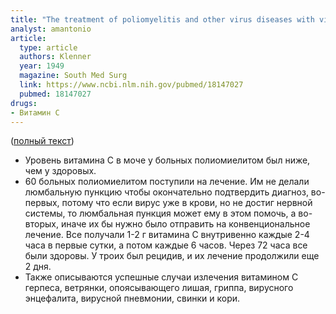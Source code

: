 ```yaml
---
title: "The treatment of poliomyelitis and other virus diseases with vitamin C"
analyst: amantonio
article:
  type: article
  authors: Klenner
  year: 1949
  magazine: South Med Surg
  link: https://www.ncbi.nlm.nih.gov/pubmed/18147027
  pubmed: 18147027
drugs:
- Витамин C
---
```


 ([полный текст](https://www.seanet.com/~alexs/ascorbate/194x/klenner-fr-southern_med_surg-1949-v111-n7-p209.htm))
- Уровень витамина С в моче у больных полиомиелитом был ниже, чем у здоровых.
- 60 больных полиомиелитом поступили на лечение. Им не делали люмбальную пункцию чтобы окончательно подтвердить диагноз, во-первых, потому что если вирус уже в крови, но не достиг нервной системы, то люмбальная пункция может ему в этом помочь, а во-вторых, иначе их бы нужно было отправить на конвенциональное лечение.
Все получали 1-2 г витамина С внутривенно каждые 2-4 часа в первые сутки, а потом каждые 6 часов. Через 72 часа все были здоровы. У троих был рецидив, и их лечение продолжили еще 2 дня.
- Также описываются успешные случаи излечения витамином С герпеса, ветрянки, опоясывающего лишая, гриппа, вирусного энцефалита, вирусной пневмонии, свинки и кори.
